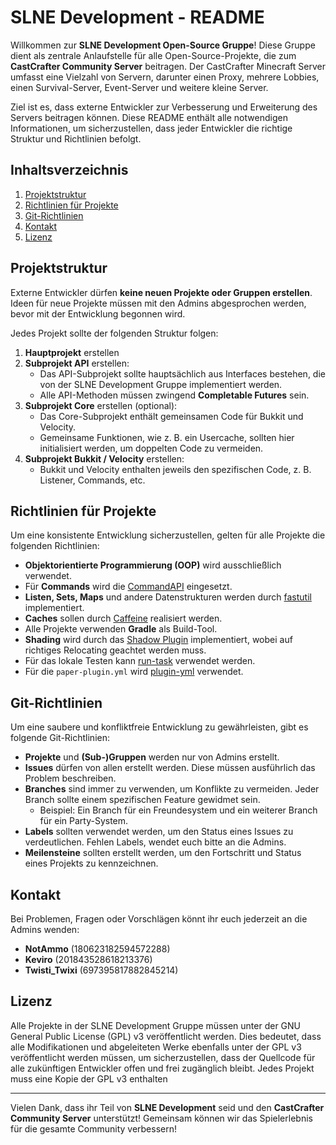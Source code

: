 # SLNE Development - README

Willkommen zur **SLNE Development Open-Source Gruppe**! Diese Gruppe dient als zentrale Anlaufstelle für alle Open-Source-Projekte, die zum **CastCrafter Community Server** beitragen. Der CastCrafter Minecraft Server umfasst eine Vielzahl von Servern, darunter einen Proxy, mehrere Lobbies, einen Survival-Server, Event-Server und weitere kleine Server. 

Ziel ist es, dass externe Entwickler zur Verbesserung und Erweiterung des Servers beitragen können. Diese README enthält alle notwendigen Informationen, um sicherzustellen, dass jeder Entwickler die richtige Struktur und Richtlinien befolgt.

## Inhaltsverzeichnis
1. [Projektstruktur](#projektstruktur)
2. [Richtlinien für Projekte](#richtlinien-für-projekte)
3. [Git-Richtlinien](#git-richtlinien)
4. [Kontakt](#kontakt)
5. [Lizenz](#lizenz)

## Projektstruktur

Externe Entwickler dürfen **keine neuen Projekte oder Gruppen erstellen**. Ideen für neue Projekte müssen mit den Admins abgesprochen werden, bevor mit der Entwicklung begonnen wird.

Jedes Projekt sollte der folgenden Struktur folgen:

1. **Hauptprojekt** erstellen
2. **Subprojekt API** erstellen:
   - Das API-Subprojekt sollte hauptsächlich aus Interfaces bestehen, die von der SLNE Development Gruppe implementiert werden.
   - Alle API-Methoden müssen zwingend **Completable Futures** sein.
3. **Subprojekt Core** erstellen (optional):
   - Das Core-Subprojekt enthält gemeinsamen Code für Bukkit und Velocity.
   - Gemeinsame Funktionen, wie z. B. ein Usercache, sollten hier initialisiert werden, um doppelten Code zu vermeiden.
4. **Subprojekt Bukkit / Velocity** erstellen:
   - Bukkit und Velocity enthalten jeweils den spezifischen Code, z. B. Listener, Commands, etc.

## Richtlinien für Projekte

Um eine konsistente Entwicklung sicherzustellen, gelten für alle Projekte die folgenden Richtlinien:

- **Objektorientierte Programmierung (OOP)** wird ausschließlich verwendet.
- Für **Commands** wird die [CommandAPI](https://commandapi.jorel.dev/) eingesetzt.
- **Listen, Sets, Maps** und andere Datenstrukturen werden durch [fastutil](https://fastutil.di.unimi.it/) implementiert.
- **Caches** sollen durch [Caffeine](https://github.com/ben-manes/caffeine) realisiert werden.
- Alle Projekte verwenden **Gradle** als Build-Tool.
- **Shading** wird durch das [Shadow Plugin](https://gradleup.com/shadow/introduction/) implementiert, wobei auf richtiges Relocating geachtet werden muss.
- Für das lokale Testen kann [run-task](https://github.com/jpenilla/run-task) verwendet werden.
- Für die `paper-plugin.yml` wird [plugin-yml](https://github.com/Minecrell/plugin-yml) verwendet.

## Git-Richtlinien

Um eine saubere und konfliktfreie Entwicklung zu gewährleisten, gibt es folgende Git-Richtlinien:

- **Projekte** und **(Sub-)Gruppen** werden nur von Admins erstellt.
- **Issues** dürfen von allen erstellt werden. Diese müssen ausführlich das Problem beschreiben.
- **Branches** sind immer zu verwenden, um Konflikte zu vermeiden. Jeder Branch sollte einem spezifischen Feature gewidmet sein.
  - Beispiel: Ein Branch für ein Freundesystem und ein weiterer Branch für ein Party-System.
- **Labels** sollten verwendet werden, um den Status eines Issues zu verdeutlichen. Fehlen Labels, wendet euch bitte an die Admins.
- **Meilensteine** sollten erstellt werden, um den Fortschritt und Status eines Projekts zu kennzeichnen.

## Kontakt

Bei Problemen, Fragen oder Vorschlägen könnt ihr euch jederzeit an die Admins wenden:
- **NotAmmo** (180623182594572288)
- **Keviro** (201843528618213376)
- **Twisti_Twixi** (697395817882845214)

## Lizenz

Alle Projekte in der SLNE Development Gruppe müssen unter der GNU General Public License (GPL) v3 veröffentlicht werden. Dies bedeutet, dass alle Modifikationen und abgeleiteten Werke ebenfalls unter der GPL v3 veröffentlicht werden müssen, um sicherzustellen, dass der Quellcode für alle zukünftigen Entwickler offen und frei zugänglich bleibt. Jedes Projekt muss eine Kopie der GPL v3 enthalten

---

Vielen Dank, dass ihr Teil von **SLNE Development** seid und den **CastCrafter Community Server** unterstützt! Gemeinsam können wir das Spielerlebnis für die gesamte Community verbessern!